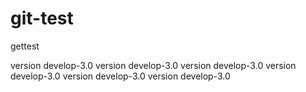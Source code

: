 # git-test
gettest




version develop-3.0 version develop-3.0
version develop-3.0 version develop-3.0
version develop-3.0 version develop-3.0